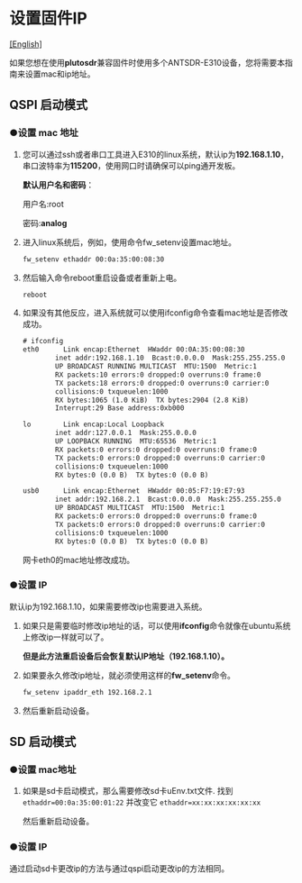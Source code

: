 # 设置固件IP

[[English]](../../../../../en/html/device_and_usage_manual/ANTSDR_E_Series_Module/ANTSDR_E310_Reference_Manual/set_the_iio_firmware_ip.html)

如果您想在使用**plutosdr**兼容固件时使用多个ANTSDR-E310设备，您将需要本指南来设置mac和ip地址。

## QSPI 启动模式
### ●设置 mac 地址
1. 
    您可以通过ssh或者串口工具进入E310的linux系统，默认ip为**192.168.1.10**，串口波特率为**115200**，使用网口时请确保可以ping通开发板。

    **默认用户名和密码**：
    
    用户名:root 
    
    密码:**analog**

2. 
    进入linux系统后，例如，使用命令fw_setenv设置mac地址。

    ```sh
    fw_setenv ethaddr 00:0a:35:00:08:30
    ```

3. 
    然后输入命令reboot重启设备或者重新上电。
    ```sh
    reboot
    ```

4. 
    如果没有其他反应，进入系统就可以使用ifconfig命令查看mac地址是否修改成功。

    ```txt
    # ifconfig 
    eth0      Link encap:Ethernet  HWaddr 00:0A:35:00:08:30  
            inet addr:192.168.1.10  Bcast:0.0.0.0  Mask:255.255.255.0
            UP BROADCAST RUNNING MULTICAST  MTU:1500  Metric:1
            RX packets:10 errors:0 dropped:0 overruns:0 frame:0
            TX packets:18 errors:0 dropped:0 overruns:0 carrier:0
            collisions:0 txqueuelen:1000 
            RX bytes:1065 (1.0 KiB)  TX bytes:2904 (2.8 KiB)
            Interrupt:29 Base address:0xb000 
    
    lo        Link encap:Local Loopback  
            inet addr:127.0.0.1  Mask:255.0.0.0
            UP LOOPBACK RUNNING  MTU:65536  Metric:1
            RX packets:0 errors:0 dropped:0 overruns:0 frame:0
            TX packets:0 errors:0 dropped:0 overruns:0 carrier:0
            collisions:0 txqueuelen:1000 
            RX bytes:0 (0.0 B)  TX bytes:0 (0.0 B)
    
    usb0      Link encap:Ethernet  HWaddr 00:05:F7:19:E7:93  
            inet addr:192.168.2.1  Bcast:0.0.0.0  Mask:255.255.255.0
            UP BROADCAST MULTICAST  MTU:1500  Metric:1
            RX packets:0 errors:0 dropped:0 overruns:0 frame:0
            TX packets:0 errors:0 dropped:0 overruns:0 carrier:0
            collisions:0 txqueuelen:1000 
            RX bytes:0 (0.0 B)  TX bytes:0 (0.0 B)
    
    ```
    网卡eth0的mac地址修改成功。

### ●设置 IP

默认ip为192.168.1.10，如果需要修改ip也需要进入系统。

1. 
    如果只是需要临时修改ip地址的话，可以使用**ifconfig**命令就像在ubuntu系统上修改ip一样就可以了。

    **但是此方法重启设备后会恢复默认IP地址（192.168.1.10）。**

2. 
    如果要永久修改ip地址，就必须使用这样的**fw_setenv**命令。
    ```sh
    fw_setenv ipaddr_eth 192.168.2.1
    ```

3. 
    然后重新启动设备。


## SD 启动模式
### ●设置 mac地址
1. 
    如果是sd卡启动模式，那么需要修改sd卡uEnv.txt文件. 找到 ```ethaddr=00:0a:35:00:01:22``` 并改变它 ```ethaddr=xx:xx:xx:xx:xx:xx```

    然后重新启动设备。


### ●设置 IP

通过启动sd卡更改ip的方法与通过qspi启动更改ip的方法相同。